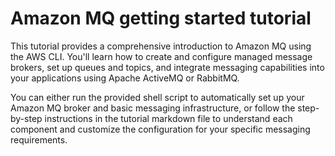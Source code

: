 # Amazon MQ getting started tutorial

This tutorial provides a comprehensive introduction to Amazon MQ using the AWS CLI. You'll learn how to create and configure managed message brokers, set up queues and topics, and integrate messaging capabilities into your applications using Apache ActiveMQ or RabbitMQ.

You can either run the provided shell script to automatically set up your Amazon MQ broker and basic messaging infrastructure, or follow the step-by-step instructions in the tutorial markdown file to understand each component and customize the configuration for your specific messaging requirements.
